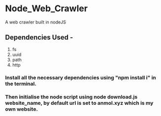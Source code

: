 # Node_Web_Crawler
A web crawler built in nodeJS

## Dependencies Used - 
1. fs
2. uuid
3. path
4. http

### Install all the necessary dependencies using "npm install i" in the terminal.
### Then initialise the node script using node download.js website_name, by default url is set to anmol.xyz which is my own website.

